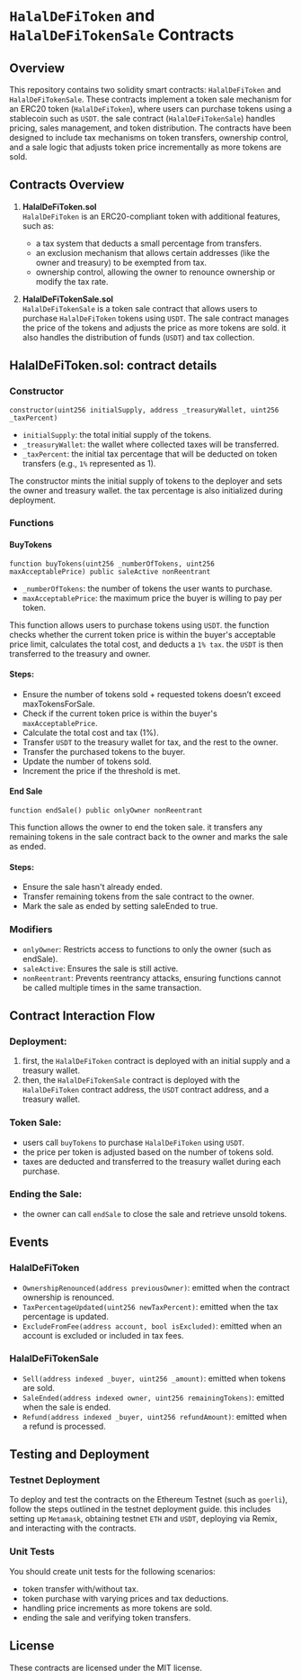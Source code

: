 
# `HalalDeFiToken` and `HalalDeFiTokenSale` Contracts

## Overview

This repository contains two solidity smart contracts: `HalalDeFiToken` and `HalalDeFiTokenSale`. These contracts implement a token sale mechanism for an ERC20 token (`HalalDeFiToken`), where users can purchase tokens using a stablecoin such as `USDT`. the sale contract (`HalalDeFiTokenSale`) handles pricing, sales management, and token distribution. The contracts have been designed to include tax mechanisms on token transfers, ownership control, and a sale logic that adjusts token price incrementally as more tokens are sold.

## Contracts Overview

1. **HalalDeFiToken.sol**  
   `HalalDeFiToken` is an ERC20-compliant token with additional features, such as:
   - a tax system that deducts a small percentage from transfers.
   - an exclusion mechanism that allows certain addresses (like the owner and treasury) to be exempted from tax.
   - ownership control, allowing the owner to renounce ownership or modify the tax rate.

2. **HalalDeFiTokenSale.sol**  
   `HalalDeFiTokenSale` is a token sale contract that allows users to purchase `HalalDeFiToken` tokens using `USDT`. The sale contract manages the price of the tokens and adjusts the price as more tokens are sold. it also handles the distribution of funds (`USDT`) and tax collection.


## HalalDeFiToken.sol: contract details

### Constructor

```solidity
constructor(uint256 initialSupply, address _treasuryWallet, uint256 _taxPercent)
```
- `initialSupply`: the total initial supply of the tokens.
- `_treasuryWallet`: the wallet where collected taxes will be transferred.
- `_taxPercent`: the initial tax percentage that will be deducted on token transfers (e.g., `1%` represented as 1).
  
The constructor mints the initial supply of tokens to the deployer and sets the owner and treasury wallet. the tax percentage is also initialized during deployment.

### Functions

#### BuyTokens
```solidity
function buyTokens(uint256 _numberOfTokens, uint256 maxAcceptablePrice) public saleActive nonReentrant
```
- `_numberOfTokens`: the number of tokens the user wants to purchase.
- `maxAcceptablePrice`: the maximum price the buyer is willing to pay per token.
  
This function allows users to purchase tokens using `USDT`. the function checks whether the current token price is within the buyer's acceptable price limit, calculates the total cost, and deducts a `1% tax`. the `USDT` is then transferred to the treasury and owner.

#### Steps:

- Ensure the number of tokens sold + requested tokens doesn’t exceed maxTokensForSale.
- Check if the current token price is within the buyer's `maxAcceptablePrice`.
- Calculate the total cost and tax (1%).
- Transfer `USDT` to the treasury wallet for tax, and the rest to the owner.
- Transfer the purchased tokens to the buyer.
- Update the number of tokens sold.
- Increment the price if the threshold is met.

#### End Sale
```solidity
function endSale() public onlyOwner nonReentrant
```
This function allows the owner to end the token sale. it transfers any remaining tokens in the sale contract back to the owner and marks the sale as ended.

#### Steps:

- Ensure the sale hasn't already ended.
- Transfer remaining tokens from the sale contract to the owner.
- Mark the sale as ended by setting saleEnded to true.

### Modifiers

- `onlyOwner`: Restricts access to functions to only the owner (such as endSale).
- `saleActive`: Ensures the sale is still active.
- `nonReentrant`: Prevents reentrancy attacks, ensuring functions cannot be called multiple times in the same transaction.

## Contract Interaction Flow

### Deployment:

1. first, the `HalalDeFiToken` contract is deployed with an initial supply and a treasury wallet.
2. then, the `HalalDeFiTokenSale` contract is deployed with the `HalalDeFiToken` contract address, the `USDT` contract address, and a treasury wallet.

### Token Sale:

- users call `buyTokens` to purchase `HalalDeFiToken` using `USDT`.
- the price per token is adjusted based on the number of tokens sold.
- taxes are deducted and transferred to the treasury wallet during each purchase.

### Ending the Sale:

- the owner can call `endSale` to close the sale and retrieve unsold tokens.


## Events

### HalalDeFiToken

- `OwnershipRenounced(address previousOwner)`: emitted when the contract ownership is renounced.
- `TaxPercentageUpdated(uint256 newTaxPercent)`: emitted when the tax percentage is updated.
- `ExcludeFromFee(address account, bool isExcluded)`: emitted when an account is excluded or included in tax fees.

### HalalDeFiTokenSale

- `Sell(address indexed _buyer, uint256 _amount)`: emitted when tokens are sold.
- `SaleEnded(address indexed owner, uint256 remainingTokens)`: emitted when the sale is ended.
- `Refund(address indexed _buyer, uint256 refundAmount)`: emitted when a refund is processed.
  

## Testing and Deployment

### Testnet Deployment

To deploy and test the contracts on the Ethereum Testnet (such as `goerli`), follow the steps outlined in the testnet deployment guide. this includes setting up `Metamask`, obtaining testnet `ETH` and `USDT`, deploying via Remix, and interacting with the contracts.

### Unit Tests

You should create unit tests for the following scenarios:

- token transfer with/without tax.
- token purchase with varying prices and tax deductions.
- handling price increments as more tokens are sold.
- ending the sale and verifying token transfers.


## License

These contracts are licensed under the MIT license.


